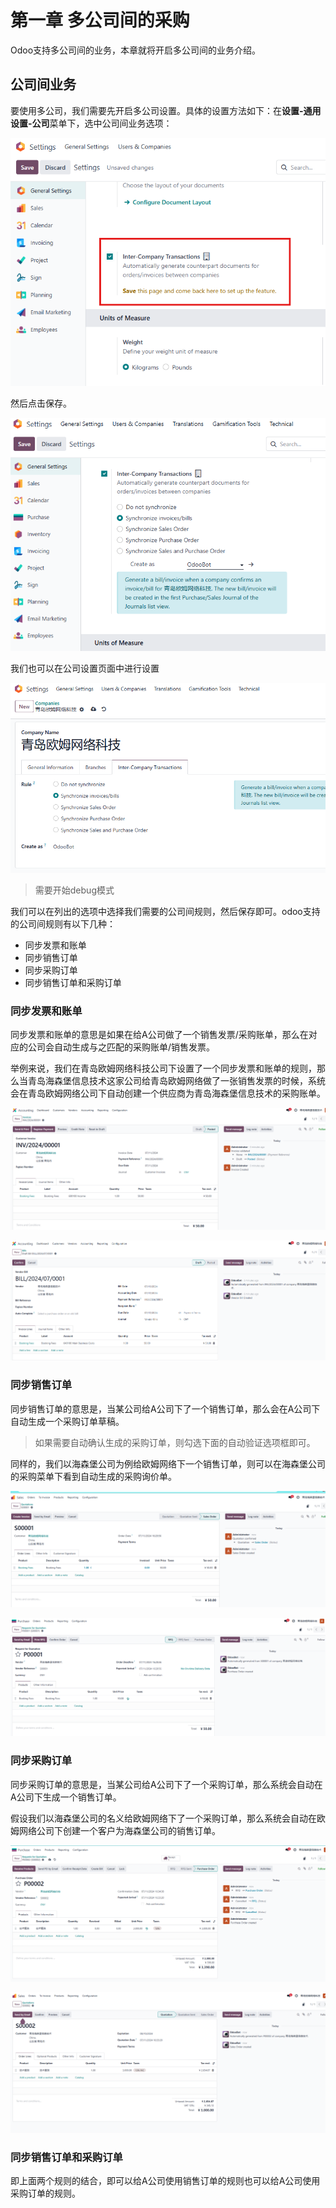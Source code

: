 # 第一章 多公司间的采购

Odoo支持多公司间的业务，本章就将开启多公司间的业务介绍。

## 公司间业务

要使用多公司，我们需要先开启多公司设置。具体的设置方法如下：在**设置-通用设置-公司**菜单下，选中公司间业务选项：

![1](./images/1.png)

然后点击保存。

![2](./images/2.png)

我们也可以在公司设置页面中进行设置

![3](./images/3.png)

> 需要开始debug模式

我们可以在列出的选项中选择我们需要的公司间规则，然后保存即可。odoo支持的公司间规则有以下几种：

* 同步发票和账单
* 同步销售订单
* 同步采购订单
* 同步销售订单和采购订单

### 同步发票和账单

同步发票和账单的意思是如果在给A公司做了一个销售发票/采购账单，那么在对应的公司会自动生成与之匹配的采购账单/销售发票。

举例来说，我们在青岛欧姆网络科技公司下设置了一个同步发票和账单的规则，那么当青岛海森堡信息技术这家公司给青岛欧姆网络做了一张销售发票的时候，系统会在青岛欧姆网络公司下自动创建一个供应商为青岛海森堡信息技术的采购账单。

![4](./images/4.png)

![5](./images/5.png)

### 同步销售订单

同步销售订单的意思是，当某公司给A公司下了一个销售订单，那么会在A公司下自动生成一个采购订单草稿。

> 如果需要自动确认生成的采购订单，则勾选下面的自动验证选项框即可。

同样的，我们以海森堡公司为例给欧姆网络下一个销售订单，则可以在海森堡公司的采购菜单下看到自动生成的采购询价单。

![6](./images/6.png)

![7](./images/7.png)

### 同步采购订单

同步采购订单的意思是，当某公司给A公司下了一个采购订单，那么系统会自动在A公司下生成一个销售订单。

假设我们以海森堡公司的名义给欧姆网络下了一个采购订单，那么系统会自动在欧姆网络公司下创建一个客户为海森堡公司的销售订单。

![8](./images/8.png)

![9](./images/9.png)

### 同步销售订单和采购订单

即上面两个规则的结合，即可以给A公司使用销售订单的规则也可以给A公司使用采购订单的规则。